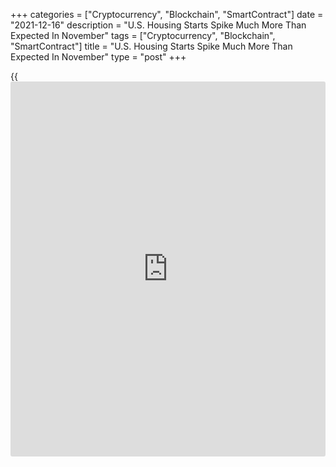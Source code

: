 +++
categories = ["Cryptocurrency", "Blockchain", "SmartContract"]
date = "2021-12-16"
description = "U.S. Housing Starts Spike Much More Than Expected In November"
tags = ["Cryptocurrency", "Blockchain", "SmartContract"]
title = "U.S. Housing Starts Spike Much More Than Expected In November"
type = "post"
+++

{{<iframe id="large-banner" src="https://www.bounty.group/#slide=2.0" width="100%" height="600" scrolling="no" style="border: 0px solid rgb(216, 221, 230); border-radius: 3px;">}}

New residential construction in the U.S. soared by much more than
expected in the month of November, according to a report released by the
Commerce Department on Thursday.

The report said housing starts skyrocketed by 11.8 percent to an annual
rate of 1.679 million in November after slumping by 3.1 percent to a
revised rate of 1.502 million in October.

Economists had expected housing stocks to jump 3.0 percent to a rate of
1.565 million from the 1.520 million originally reported for the
previous month.

The Commerce Department said building permits also surged up by 3.6
percent to an annual rate of 1.712 million in November after spiking 4.2
percent to a revised rate of 1.653 million in October.

Building permits, an indicator of future housing demand, had been
expected to rise by 0.6 percent to a rate of 1.660 million from the
1.650 million originally reported for the previous month.

For comments and feedback [contact](https://www.playgroundfx.com/contact/): editorial@rtt[news](https://www.letsplayfx.com/blog/forex-news-website/).com

[Economic News][1]

 **What parts of the world are seeing the best (and worst) economic
performances lately? Click[here][2] to check out our [Econ Scorecard][2]
and find out! See up-to-the-moment [ranking](https://www.playgroundfx.com/blog/crypto-exchange-ranking/)s for the best and worst
performers in [GDP][3], [unemployment rate][4], [inflation][5] and much
more.**

   1. www.rtt[news](https://www.letsplayfx.com/blog/forex-news-website/).com/Content/EconomicNews.aspx
   2. www.rtt[news](https://www.letsplayfx.com/blog/forex-news-website/).com/economic-scorecard/world-rank/unemployment-rate/highest-performance.aspx
   3. www.rtt[news](https://www.letsplayfx.com/blog/forex-news-website/).com/economic-scorecard/world-rank/GDP/highest-performance.aspx
   4. www.rtt[news](https://www.letsplayfx.com/blog/forex-news-website/).com/economic-scorecard/world-rank/unemployment-rate/lowest-performance.aspx
   5. www.rtt[news](https://www.letsplayfx.com/blog/forex-news-website/).com/economic-scorecard/world-rank/CPI/highest-performance.aspx